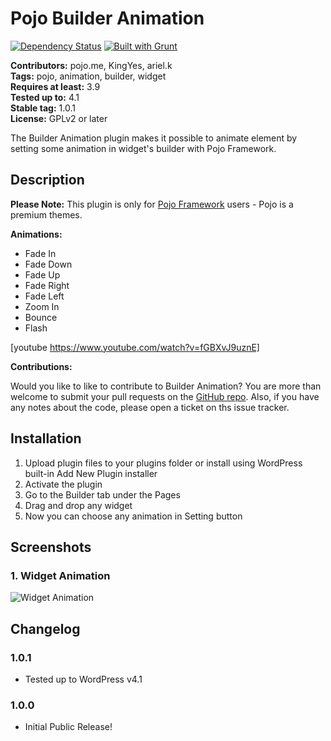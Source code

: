 # Pojo Builder Animation #
[![Dependency Status](https://david-dm.org/pojome/pojo-builder-animation/dev-status.svg)](https://david-dm.org/pojome/pojo-builder-animation#info=devDependencies) [![Built with Grunt](https://cdn.gruntjs.com/builtwith.png)](http://gruntjs.com/)

**Contributors:** pojo.me, KingYes, ariel.k  
**Tags:** pojo, animation, builder, widget  
**Requires at least:** 3.9  
**Tested up to:** 4.1  
**Stable tag:** 1.0.1  
**License:** GPLv2 or later  

The Builder Animation plugin makes it possible to animate element by setting some animation in widget's builder with Pojo Framework.

## Description ##

**Please Note:** This plugin is only for [Pojo Framework](http://pojo.me/?utm_source=wp-repo&utm_medium=link&utm_campaign=builder-animation) users - Pojo is a premium themes.  

<strong>Animations:</strong>

* Fade In
* Fade Down
* Fade Up
* Fade Right
* Fade Left
* Zoom In
* Bounce
* Flash

[youtube https://www.youtube.com/watch?v=fGBXvJ9uznE]

<strong>Contributions:</strong><br />

Would you like to like to contribute to Builder Animation? You are more than welcome to submit your pull requests on the [GitHub repo](https://github.com/pojome/pojo-builder-animation). Also, if you have any notes about the code, please open a ticket on ths issue tracker.

## Installation ##

1. Upload plugin files to your plugins folder or install using WordPress built-in Add New Plugin installer
1. Activate the plugin
1. Go to the Builder tab under the Pages
1. Drag and drop any widget
1. Now you can choose any animation in Setting button

## Screenshots ##

### 1. Widget Animation ###
![Widget Animation](http://s.wordpress.org/extend/plugins/pojo-builder-animation/screenshot-1.png)


## Changelog ##

### 1.0.1 ###
* Tested up to WordPress v4.1

### 1.0.0 ###
* Initial Public Release!

